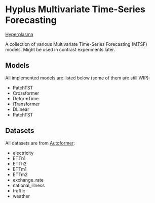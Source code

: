 # Hyplus Multivariate Time-Series Forecasting

[Hyperplasma](https://www.hyperplasma.top)

A collection of various Multivariate Time-Series Forecasting (MTSF) models. Might be used in contrast experiments later.

## Models

All implemented models are listed below (some of them are still WIP):

* PatchTST
* Crossformer
* DeformTime
* iTransformer
* DLinear
* PatchTST

## Datasets

All datasets are from [Autoformer](https://drive.google.com/drive/folders/1ZOYpTUa82_jCcxIdTmyr0LXQfvaM9vIy):

* electricity
* ETTh1
* ETTh2
* ETTm1
* ETTm2
* exchange_rate
* national_illness
* traffic
* weather
